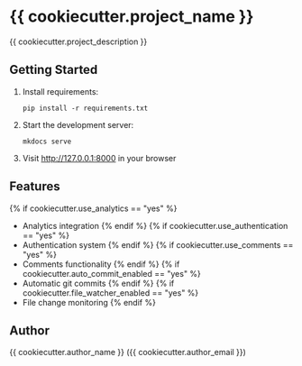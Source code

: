 # {{ cookiecutter.project_name }}

{{ cookiecutter.project_description }}

## Getting Started

1. Install requirements:
   ```
   pip install -r requirements.txt
   ```

2. Start the development server:
   ```
   mkdocs serve
   ```

3. Visit http://127.0.0.1:8000 in your browser

## Features

{% if cookiecutter.use_analytics == "yes" %}
- Analytics integration
{% endif %}
{% if cookiecutter.use_authentication == "yes" %}
- Authentication system
{% endif %}
{% if cookiecutter.use_comments == "yes" %}
- Comments functionality
{% endif %}
{% if cookiecutter.auto_commit_enabled == "yes" %}
- Automatic git commits
{% endif %}
{% if cookiecutter.file_watcher_enabled == "yes" %}
- File change monitoring
{% endif %}

## Author

{{ cookiecutter.author_name }} ({{ cookiecutter.author_email }})
